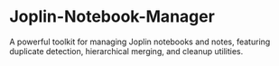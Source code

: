 # Joplin-Notebook-Manager
A powerful toolkit for managing Joplin notebooks and notes, featuring duplicate detection, hierarchical merging, and cleanup utilities.
